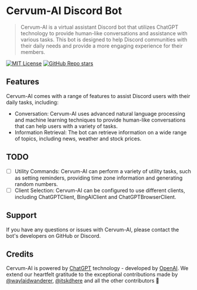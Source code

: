 # Cervum-AI Discord Bot

> Cervum-AI is a virtual assistant Discord bot that utilizes ChatGPT technology to provide human-like conversations and assistance with various tasks. This bot is designed to help Discord communities with their daily needs and provide a more engaging experience for their members.

[![MIT License](https://img.shields.io/badge/license-MIT-blue)](https://github.com/agungjsp/cervum-ai-client/blob/master/LICENSE) [![GitHub Repo stars](https://img.shields.io/github/stars/agungjsp/cervum-ai-client)](https://github.com/agungjsp/cervum-ai-client/)

## Features

Cervum-AI comes with a range of features to assist Discord users with their daily tasks, including:

-   Conversation: Cervum-AI uses advanced natural language processing and machine learning techniques to provide human-like conversations that can help users with a variety of tasks.
-   Information Retrieval: The bot can retrieve information on a wide range of topics, including news, weather and stock prices.

## TODO

-   [ ] Utility Commands: Cervum-AI can perform a variety of utility tasks, such as setting reminders, providing time zone information and generating random numbers.
-   [ ] Client Selection: Cervum-AI can be configured to use different clients, including ChatGPTClient, BingAIClient and ChatGPTBrowserClient.

## Support

If you have any questions or issues with Cervum-AI, please contact the bot's developers on GitHub or Discord.

## Credits

Cervum-AI is powered by [ChatGPT](https://openai.com/blog/chatgpt/) technology - developed by [OpenAI](https://openai.com).
We extend our heartfelt gratitude to the exceptional contributions made by [@waylaidwanderer](https://github.com/waylaidwanderer/node-chatgpt-api), [@itskdhere](https://github.com/itskdhere/ChatGPT-Discord-BOT) and all the other contributors 💪

